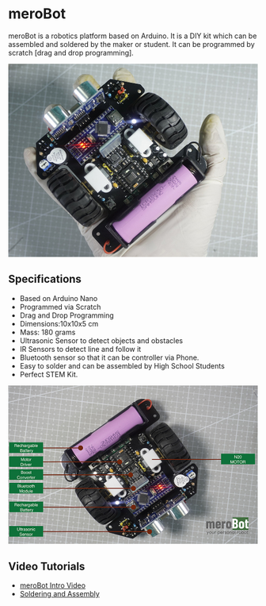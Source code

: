 # meroBot


meroBot is a robotics platform based on Arduino. It is a DIY kit which can be assembled and soldered by the maker or student. It can be programmed by scratch [drag and drop programming].

![Alt text](images/merobot.jpg)

## Specifications

- Based on Arduino Nano
- Programmed via Scratch
- Drag and Drop Programming
- Dimensions:10x10x5 cm
- Mass: 180 grams
- Ultrasonic Sensor to detect objects and obstacles
- IR Sensors to detect line and follow it
- Bluetooth sensor so that it can be controller via Phone.
- Easy to solder and can be assembled by High School Students
- Perfect STEM Kit.

![Alt text](images/merobot-label.jpg)

## Video Tutorials
- [meroBot Intro Video](https://www.youtube.com/watch?v=d5A6geYc3jI)
- [Soldering and Assembly](https://www.youtube.com/watch?v=o-fbZAtOc6Y)